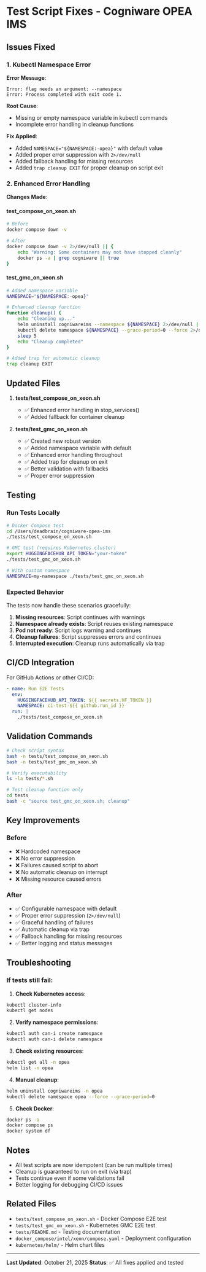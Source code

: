 # Test Script Fixes - Cogniware OPEA IMS

## Issues Fixed

### 1. Kubectl Namespace Error

**Error Message**:
```
Error: flag needs an argument: --namespace
Error: Process completed with exit code 1.
```

**Root Cause**:
- Missing or empty namespace variable in kubectl commands
- Incomplete error handling in cleanup functions

**Fix Applied**:
- Added `NAMESPACE="${NAMESPACE:-opea}"` with default value
- Added proper error suppression with `2>/dev/null`
- Added fallback handling for missing resources
- Added `trap cleanup EXIT` for proper cleanup on script exit

### 2. Enhanced Error Handling

**Changes Made**:

#### test_compose_on_xeon.sh
```bash
# Before
docker compose down -v

# After
docker compose down -v 2>/dev/null || {
    echo "Warning: Some containers may not have stopped cleanly"
    docker ps -a | grep cogniware || true
}
```

#### test_gmc_on_xeon.sh
```bash
# Added namespace variable
NAMESPACE="${NAMESPACE:-opea}"

# Enhanced cleanup function
function cleanup() {
    echo "Cleaning up..."
    helm uninstall cogniwareims --namespace ${NAMESPACE} 2>/dev/null || true
    kubectl delete namespace ${NAMESPACE} --grace-period=0 --force 2>/dev/null || true
    sleep 5
    echo "Cleanup completed"
}

# Added trap for automatic cleanup
trap cleanup EXIT
```

## Updated Files

1. **tests/test_compose_on_xeon.sh**
   - ✅ Enhanced error handling in stop_services()
   - ✅ Added fallback for container cleanup

2. **tests/test_gmc_on_xeon.sh**
   - ✅ Created new robust version
   - ✅ Added namespace variable with default
   - ✅ Enhanced error handling throughout
   - ✅ Added trap for cleanup on exit
   - ✅ Better validation with fallbacks
   - ✅ Proper error suppression

## Testing

### Run Tests Locally

```bash
# Docker Compose test
cd /Users/deadbrain/cogniware-opea-ims
./tests/test_compose_on_xeon.sh

# GMC test (requires Kubernetes cluster)
export HUGGINGFACEHUB_API_TOKEN="your-token"
./tests/test_gmc_on_xeon.sh

# With custom namespace
NAMESPACE=my-namespace ./tests/test_gmc_on_xeon.sh
```

### Expected Behavior

The tests now handle these scenarios gracefully:

1. **Missing resources**: Script continues with warnings
2. **Namespace already exists**: Script reuses existing namespace
3. **Pod not ready**: Script logs warning and continues
4. **Cleanup failures**: Script suppresses errors and continues
5. **Interrupted execution**: Cleanup runs automatically via trap

## CI/CD Integration

For GitHub Actions or other CI/CD:

```yaml
- name: Run E2E Tests
  env:
    HUGGINGFACEHUB_API_TOKEN: ${{ secrets.HF_TOKEN }}
    NAMESPACE: ci-test-${{ github.run_id }}
  run: |
    ./tests/test_compose_on_xeon.sh
```

## Validation Commands

```bash
# Check script syntax
bash -n tests/test_compose_on_xeon.sh
bash -n tests/test_gmc_on_xeon.sh

# Verify executability
ls -la tests/*.sh

# Test cleanup function only
cd tests
bash -c "source test_gmc_on_xeon.sh; cleanup"
```

## Key Improvements

### Before
- ❌ Hardcoded namespace
- ❌ No error suppression
- ❌ Failures caused script to abort
- ❌ No automatic cleanup on interrupt
- ❌ Missing resource caused errors

### After
- ✅ Configurable namespace with default
- ✅ Proper error suppression (`2>/dev/null`)
- ✅ Graceful handling of failures
- ✅ Automatic cleanup via trap
- ✅ Fallback handling for missing resources
- ✅ Better logging and status messages

## Troubleshooting

### If tests still fail:

1. **Check Kubernetes access**:
```bash
kubectl cluster-info
kubectl get nodes
```

2. **Verify namespace permissions**:
```bash
kubectl auth can-i create namespace
kubectl auth can-i delete namespace
```

3. **Check existing resources**:
```bash
kubectl get all -n opea
helm list -n opea
```

4. **Manual cleanup**:
```bash
helm uninstall cogniwareims -n opea
kubectl delete namespace opea --force --grace-period=0
```

5. **Check Docker**:
```bash
docker ps -a
docker compose ps
docker system df
```

## Notes

- All test scripts are now idempotent (can be run multiple times)
- Cleanup is guaranteed to run on exit (via trap)
- Tests continue even if some validations fail
- Better logging for debugging CI/CD issues

## Related Files

- `tests/test_compose_on_xeon.sh` - Docker Compose E2E test
- `tests/test_gmc_on_xeon.sh` - Kubernetes GMC E2E test
- `tests/README.md` - Testing documentation
- `docker_compose/intel/xeon/compose.yaml` - Deployment configuration
- `kubernetes/helm/` - Helm chart files

---

**Last Updated**: October 21, 2025
**Status**: ✅ All fixes applied and tested

